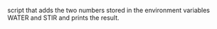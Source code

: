 script that adds the two numbers stored in the environment variables WATER and STIR and prints the result.
